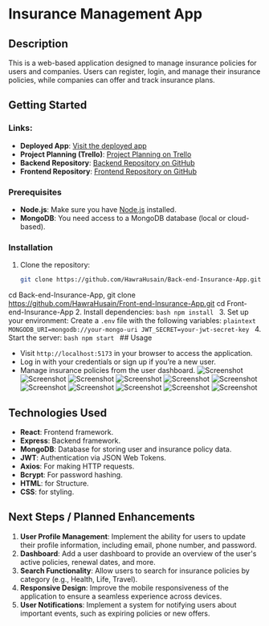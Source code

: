 # Insurance Management App
## Description
This is a web-based application designed to manage insurance policies for users and companies. Users can register, login, and manage their insurance policies, while companies can offer and track insurance plans.
## Getting Started
### Links:
- **Deployed App**: [Visit the deployed app](https://your-app-url.com)
- **Project Planning (Trello)**: [Project Planning on Trello](https://trello.com/b/JfM6GYk9/insurance-management-app)
- **Backend Repository**: [Backend Repository on GitHub](https://github.com/HawraHusain/Back-end-Insurance-App.git)
- **Frontend Repository**: [Frontend Repository on GitHub](https://github.com/HawraHusain/Front-end-Insurance-App.git)
### Prerequisites
- **Node.js**: Make sure you have [Node.js](https://nodejs.org/) installed.
- **MongoDB**: You need access to a MongoDB database (local or cloud-based).
### Installation
1. Clone the repository:
    ```bash
    git clone https://github.com/HawraHusain/Back-end-Insurance-App.git
  cd Back-end-Insurance-App,
  git clone https://github.com/HawraHusain/Front-end-Insurance-App.git
    cd Front-end-Insurance-App
2. Install dependencies:
    ```bash
    npm install
    ```
3. Set up your environment:
    Create a `.env` file with the following variables:
    ```plaintext
    MONGODB_URI=mongodb://your-mongo-uri
    JWT_SECRET=your-jwt-secret-key
    ```
4. Start the server:
    ```bash
    npm start
    ```
    ## Usage
- Visit `http://localhost:5173` in your browser to access the application.
- Log in with your credentials or sign up if you’re a new user.
- Manage insurance policies from the user dashboard.
![Screenshot](https://i.imghippo.com/files/bCQ7316ubE.png)
![Screenshot](https://i.imghippo.com/files/pAwJ5153VT.png)
![Screenshot](https://i.imghippo.com/files/JwAS5307Ev.png)
![Screenshot](https://i.imghippo.com/files/nci1078hyw.png)
![Screenshot](https://i.imghippo.com/files/HKfN4308Ur.png)
![Screenshot](https://i.imghippo.com/files/HnB7984szo.png)
![Screenshot](https://i.imghippo.com/files/SsuT5499zlI.png)
![Screenshot](https://i.imghippo.com/files/pmO6070jME.png)
![Screenshot](https://i.imghippo.com/files/zmeC6786FOE.png)
![Screenshot](https://i.imghippo.com/files/uGRd4213vs.png)
![Screenshot](https://i.imghippo.com/files/bO3240vGs.png)

## Technologies Used
- **React**: Frontend framework.
- **Express**: Backend framework.
- **MongoDB**: Database for storing user and insurance policy data.
- **JWT**: Authentication via JSON Web Tokens.
- **Axios**: For making HTTP requests.
- **Bcrypt**: For password hashing.
- **HTML**: for Structure.
- **CSS**: for styling.
## Next Steps / Planned Enhancements
1. **User Profile Management**: Implement the ability for users to update their profile information, including email, phone number, and password.
2. **Dashboard**: Add a user dashboard to provide an overview of the user's active policies, renewal dates, and more.
3. **Search Functionality**: Allow users to search for insurance policies by category (e.g., Health, Life, Travel).
4. **Responsive Design**: Improve the mobile responsiveness of the application to ensure a seamless experience across devices.
5. **User Notifications**: Implement a system for notifying users about important events, such as expiring policies or new offers.